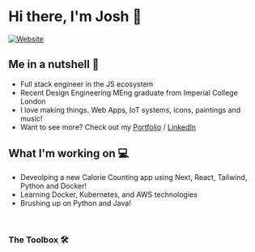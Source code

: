 # Hi there, I'm Josh 👋

[![Website](https://img.shields.io/website?label=joshanderson.uk&style=for-the-badge&url=https%3A%2F%2Fjoshanderson.uk)](https://joshanderson.uk)

## Me in a nutshell 🥜
- Full stack engineer in the JS ecosystem
- Recent Design Engineering MEng graduate from Imperial College London
- I love making things. Web Apps, IoT systems, icons, paintings and music!
- Want to see more? Check out my [Portfolio](https://www.joshanderson.uk/) / [LinkedIn](https://www.linkedin.com/in/jfa-design/)

## What I'm working on 💻

- Deveolping a new Calorie Counting app using Next, React, Tailwind, Python and Docker!
- Learning Docker, Kubernetes, and AWS technologies
- Brushing up on Python and Java!

<br />

### The Toolbox 🛠

<div style=''width: 100%, height: 200px, background-color: red'></div>
